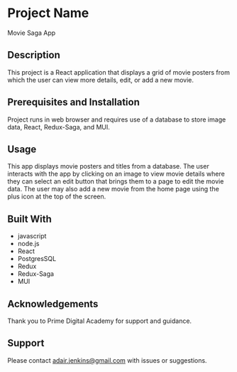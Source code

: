# Project Name

Movie Saga App

## Description

This project is a React application that displays a grid of movie posters from which the user can view more details, edit, or add a new movie.

##  Prerequisites and Installation

Project runs in web browser and requires use of a database to store image data, React, Redux-Saga, and MUI.

## Usage

This app displays movie posters and titles from a database. The user interacts with the app by clicking on an image to view movie details where they can select an edit button that brings them to a page to edit the movie data. The user may also add a new movie from the home page using the plus icon at the top of the screen.

## Built With

- javascript
- node.js
- React
- PostgresSQL
- Redux
- Redux-Saga
- MUI

## Acknowledgements

Thank you to Prime Digital Academy for support and guidance.
## Support

Please contact adair.jenkins@gmail.com with issues or suggestions.


